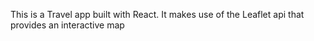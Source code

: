 This is a Travel app built with React. It makes use of the Leaflet api that provides an interactive map
